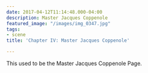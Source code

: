 ```yaml
---
date: 2017-04-12T11:14:48.000-04:00
description: Master Jacques Coppenole
featured_image: "/images/img_0347.jpg"
tags:
- scene
title: 'Chapter IV: Master Jacques Coppenole'

---
```

This used to be the Master Jacques Coppenole Page.